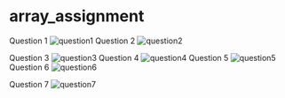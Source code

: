 # array_assignment
Question 1
![question1](https://github.com/user-attachments/assets/5e42d411-55c9-472d-8b86-c8474d427040)
Question 2
![question2](https://github.com/user-attachments/assets/4652382b-db6f-4194-840c-d9e1078f316e)

Question 3
![question3](https://github.com/user-attachments/assets/cebe0cd2-fc61-49d8-9876-4ccac20b27b9)
Question 4
![question4](https://github.com/user-attachments/assets/0578d132-ef9e-4808-8cca-e180c75e1d08)
Question 5
![question5](https://github.com/user-attachments/assets/e18d056c-90eb-4a75-aef7-f36ff3ce726d)
Question 6
![question6](https://github.com/user-attachments/assets/cc6b2854-b305-4b28-b3a9-cdb3dba22b1e)

Question 7
![question7](https://github.com/user-attachments/assets/587c1cb9-f406-491c-96c0-3290dda15ba0)

